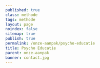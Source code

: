 ```yaml
---
published: true
class: methode
tags: methode
layout: page
noindex: false
sitemap: true
publish: true
permalink: /onze-aanpak/psycho-educatie
title: Psycho Educatie
parent: onze-aanpak
banner: contact.jpg
---
```



